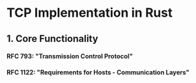 # TCP Implementation in Rust

## 1. Core Functionality

#### RFC 793: "Transmission Control Protocol"

#### RFC 1122: "Requirements for Hosts - Communication Layers"
